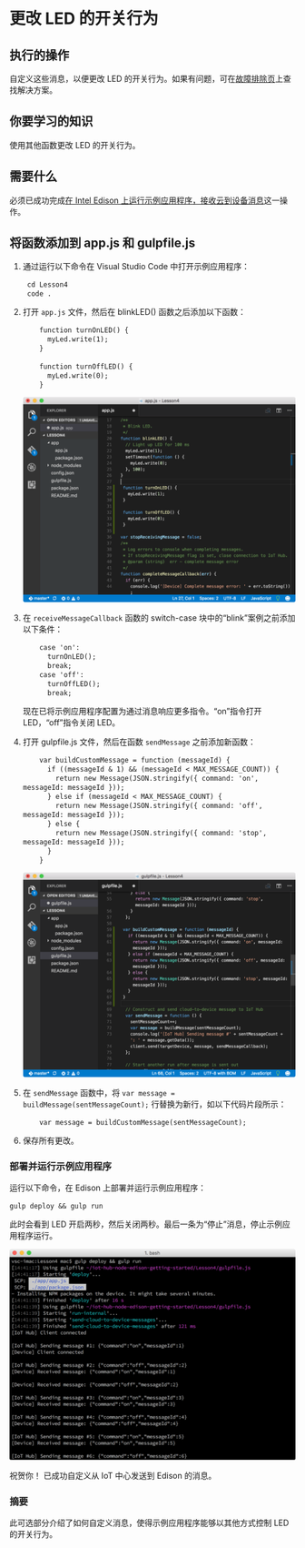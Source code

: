 <properties
    pageTitle="从 Azure IoT 中心更改消息的 LED 闪烁行为 | Azure"
    description="自定义这些消息，以更改 LED 的开关行为。"
    services="iot-hub"
    documentationcenter=""
    author="shizn"
    manager="timtl"
    tags=""
    keywords="使用 arduino 控制 led" />
<tags
    ms.assetid="387cd97e-b05e-43c4-b252-f68ad45d524a"
    ms.service="iot-hub"
    ms.devlang="nodejs"
    ms.topic="article"
    ms.tgt_pltfrm="na"
    ms.workload="na"
    ms.date="3/21/2017"
    wacn.date="05/08/2017"
    ms.author="xshi" />  


# 更改 LED 的开关行为
## 执行的操作
自定义这些消息，以便更改 LED 的开关行为。如果有问题，可在[故障排除页][troubleshooting]上查找解决方案。

## 你要学习的知识
使用其他函数更改 LED 的开关行为。

## 需要什么
必须已成功完成[在 Intel Edison 上运行示例应用程序，接收云到设备消息][receive-cloud-to-device-messages]这一操作。

## 将函数添加到 app.js 和 gulpfile.js
1. 通过运行以下命令在 Visual Studio Code 中打开示例应用程序：

   
    	cd Lesson4
    	code .
   
2. 打开 `app.js` 文件，然后在 blinkLED() 函数之后添加以下函数：

   
    	   function turnOnLED() {
    	     myLed.write(1);
    	   }
    
    	   function turnOffLED() {
    	     myLed.write(0);
    	   }
       

    ![增加了函数的 app.js 文件](./media/iot-hub-intel-edison-lessons/lesson4/updated_app_node.png)  

3. 在 `receiveMessageCallback` 函数的 switch-case 块中的“blink”案例之前添加以下条件：

   
    	   case 'on':
    	     turnOnLED();
    	     break;
    	   case 'off':
    	     turnOffLED();
    	     break;
   

    现在已将示例应用程序配置为通过消息响应更多指令。“on”指令打开 LED，“off”指令关闭 LED。
4. 打开 gulpfile.js 文件，然后在函数 `sendMessage` 之前添加新函数：

   
    	   var buildCustomMessage = function (messageId) {
    	     if ((messageId & 1) && (messageId < MAX_MESSAGE_COUNT)) {
    	       return new Message(JSON.stringify({ command: 'on', messageId: messageId }));
    	     } else if (messageId < MAX_MESSAGE_COUNT) {
    	       return new Message(JSON.stringify({ command: 'off', messageId: messageId }));
    	     } else {
    	       return new Message(JSON.stringify({ command: 'stop', messageId: messageId }));
    	     }
    	   }
   

    ![增加了函数的 Gulpfile.js 文件][gulpfile]  

5. 在 `sendMessage` 函数中，将 `var message = buildMessage(sentMessageCount);` 行替换为新行，如以下代码片段所示：

   
    	   var message = buildCustomMessage(sentMessageCount);
   
6. 保存所有更改。

### 部署并运行示例应用程序
运行以下命令，在 Edison 上部署并运行示例应用程序：


	gulp deploy && gulp run


此时会看到 LED 开启两秒，然后关闭两秒。最后一条为“停止”消息，停止示例应用程序运行。

![打开和关闭][on-and-off]  


祝贺你！ 已成功自定义从 IoT 中心发送到 Edison 的消息。

### 摘要
此可选部分介绍了如何自定义消息，使得示例应用程序能够以其他方式控制 LED 的开关行为。

<!-- Images and links -->


[troubleshooting]: /documentation/articles/iot-hub-intel-edison-kit-node-troubleshooting/
[receive-cloud-to-device-messages]: /documentation/articles/iot-hub-intel-edison-kit-node-lesson4-send-cloud-to-device-messages/
[gulpfile]: ./media/iot-hub-intel-edison-lessons/lesson4/updated_gulpfile_node.png
[on-and-off]: ./media/iot-hub-intel-edison-lessons/lesson4/gulp_on_and_off_node.png

<!---HONumber=Mooncake_0103_2017-->
